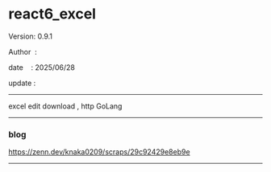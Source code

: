 ﻿# react6_excel

 Version: 0.9.1

 Author  :

 date    : 2025/06/28

 update :

***

excel edit download , http GoLang

***
### blog

https://zenn.dev/knaka0209/scraps/29c92429e8eb9e

***

